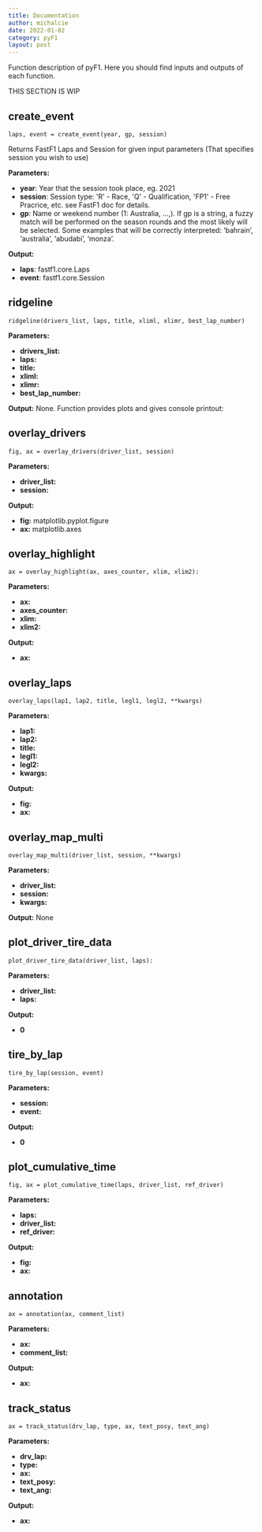 ```yaml
---
title: Documentation
author: michalcie
date: 2022-01-02
category: pyF1
layout: post
---
```


Function description of pyF1. Here you should find inputs and outputs of each function.  

THIS SECTION IS WIP

create_event
------------
```
laps, event = create_event(year, gp, session)
```
Returns FastF1 Laps and Session for given input parameters (That specifies session you wish to use)

 **Parameters:**   
- **year**: Year that the session took place, eg. 2021
- **session**: Session type: 'R' - Race, 'Q' - Qualification, 'FP1' - Free Pracrice, etc. see FastF1 doc for details.
- **gp**: Name or weekend number (1: Australia, …,). If gp is a string, a fuzzy match will be performed on the season rounds and the most likely will be selected.
Some examples that will be correctly interpreted: ‘bahrain’, ‘australia’, ‘abudabi’, ‘monza’.

 **Output:** 
- **laps**: fastf1.core.Laps  
- **event**: fastf1.core.Session  

ridgeline
-----------

```
ridgeline(drivers_list, laps, title, xliml, xlimr, best_lap_number)
```

 **Parameters:**   
- **drivers_list:**
- **laps:**
- **title:**
- **xliml:**
- **xlimr:**
- **best_lap_number:** 

 **Output:**
None. Function provides plots and gives console printout:


overlay_drivers
---
```
fig, ax = overlay_drivers(driver_list, session)
```
 **Parameters:**   
- **driver_list:**
- **session:**

 **Output:**
- **fig:** matplotlib.pyplot.figure
- **ax:** matplotlib.axes


overlay_highlight
---
```
ax = overlay_highlight(ax, axes_counter, xlim, xlim2):
```

 **Parameters:** 
 - **ax:**
 - **axes_counter:**
 - **xlim:**
 - **xlim2:**

 **Output:**
 - **ax:**


overlay_laps
---
```
overlay_laps(lap1, lap2, title, legl1, legl2, **kwargs)
```

 **Parameters:** 
 - **lap1:**
 - **lap2:**
 - **title:**
 - **legl1:**
 - **legl2:**
 - **kwargs:**

 **Output:**
 - **fig:**
 - **ax:**


overlay_map_multi
---
```
overlay_map_multi(driver_list, session, **kwargs)
```

 **Parameters:** 
- **driver_list:**
- **session:**
- **kwargs:**
 
 **Output:**
 None
 

plot_driver_tire_data
---
```
plot_driver_tire_data(driver_list, laps):
```
 **Parameters:** 
- **driver_list:**
- **laps:**

 **Output:**
 - **0**


tire_by_lap
---
```
tire_by_lap(session, event)
```

 **Parameters:** 
- **session:**
- **event:**

 **Output:**
 - **0**
 

plot_cumulative_time
---
```
fig, ax = plot_cumulative_time(laps, driver_list, ref_driver)
```

 **Parameters:** 
- **laps:**
- **driver_list:**
- **ref_driver:**

 **Output:**
 - **fig:**
 - **ax:**


annotation
---
```
ax = annotation(ax, comment_list)
```

 **Parameters:** 
 - **ax:**
 - **comment_list:**

**Output:**
- **ax:**


track_status
---
```
ax = track_status(drv_lap, type, ax, text_posy, text_ang)
```

 **Parameters:** 
 - **drv_lap:**
 - **type:**
 - **ax:**
 - **text_posy:**
 - **text_ang:**

**Output:**
 - **ax:**